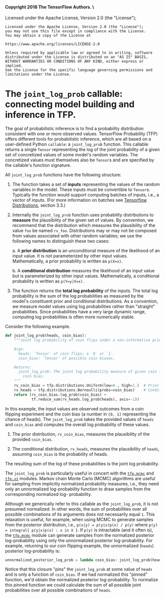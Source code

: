#### Copyright 2018 The TensorFlow Authors. \
Licensed under the Apache License, Version 2.0 (the "License");

```none
Licensed under the Apache License, Version 2.0 (the "License");
you may not use this file except in compliance with the License.
You may obtain a copy of the License at

https://www.apache.org/licenses/LICENSE-2.0

Unless required by applicable law or agreed to in writing, software
distributed under the License is distributed on an "AS IS" BASIS,
WITHOUT WARRANTIES OR CONDITIONS OF ANY KIND, either express or implied.
See the License for the specific language governing permissions and
limitations under the License.
```

# The `joint_log_prob` callable: connecting model building and inference in TFP.

The goal of probabilistic inference is to find a probability distribution
consistent with one or more observed values. TensorFlow Probability (TFP) offers
different tools for probabilistic inference, which are all based on a
user-defined Python `callable`: a `joint_log_prob` function. This callable
returns a single `Tensor` representing the log of the joint probability of a
given set of concretized values of some model's random variables. The
concretized values must themselves also be `Tensor`s and are specified by the
callable's function signature.

All `joint_log_prob` functions have the following structure:

1. The function takes a set of **inputs** representing the values of the random
   variables in the model. These inputs must be convertible to `Tensor`s.
   Typically the function would support computing batches of inputs, i.e., a
   vector of inputs. (For more information on batches see [Tensorflow
   Distributions](https://arxiv.org/abs/1711.10604), section 3.3.)

2. Internally the `joint_log_prob` function uses probability distributions to
   **measure** the plausibility of the given set of values. By convention, we
   recommend that the distribution which measures the plausibility of the value
   `foo` be named `rv_foo`. Distributions may or may not be composed from values
   associated with other random variables; we use the following names to
   distinguish these two cases:

   a. A **prior distribution** is an unconditional measure of the likelihood of
      an input value. It is not parameterized by other input values.
      Mathematically, a prior probability is written as `p(X=x)`.

   b. A **conditional distribution** measures the likelihood of an input value
      but is parameterized by other input values. Mathematically, a conditional
      probability is written as `p(Y=y|X=x)`.

3. The function returns the **total log probability** of the inputs. The total
   log probability is the sum of the log probabilities as measured by the
   model's constituent prior and conditional distributions. As a convention, we
   measure model values using log probabilities rather than "straight"
   probabilities. Since probabilities have a very large dynamic range, computing
   log probabilities is often more numerically stable.

Consider the following example.

```python
def joint_log_prob(heads, coin_bias):
    """Joint log probability of coin flips under a non-informative prior.

    Args:
      heads: `Tensor` of coin flips; a `0` or `1`.
      coin_bias: `Tensor` of possible coin biases.

    Returns:
      joint_log_prob: The joint log probability measure of given coin flips and
        coin bias.
    """
    rv_coin_bias = tfp.distributions.Uniform(low=0., high=1.)  # Prior
    rv_heads = tfp.distributions.Bernoulli(probs=coin_bias)    # Conditional
    return (rv_coin_bias.log_prob(coin_bias) +
            tf.reduce_sum(rv_heads.log_prob(heads), axis=-1))
```

In this example, the input values are observed outcomes from a coin flipping
experiment and the coin bias (a number in `[0, 1]` representing the chance of
heads). The `joint_log_prob` takes the provided values of `heads` and
`coin_bias` and computes the overall log probability of these values.

1. The prior distribution, `rv_coin_bias`, measures the plausibility of the
   provided `coin_bias`.

2. The conditional distribution, `rv_heads`, measures the plausibility of
 `heads`, assuming `coin_bias` is the probability of heads.

The resulting sum of the log of these probabilities is the joint log
probability.

The `joint_log_prob` is particularly useful in concert with the
[`tfp.mcmc`](https://www.tensorflow.org/probability/api_docs/python/tfp/mcmc)
and [`tfp.vi`](https://www.tensorflow.org/probability/api_docs/python/tfp/vi)
modules. Markov chain Monte Carlo (MCMC) algorithms are useful for sampling from
implicitly normalized probability measures, i.e., they need only an unnormalized
log-probability function to draw samples from the corresponding normalized log-
probability.

Although we generically refer to this callable as the `joint_log_prob`, it is
not presumed normalized. In other words, the sum of probabilities over all
possible combinations of its arguments does not necessarily equal `1`.  This
relaxation is useful, for example, when using MCMC to generate samples
from the posterior distribution, i.e., `p(x|y) = p(y|x)p(x) / p(y)` where `p(y)
= integral{ p(y|x)p(x) : x in X }`. If `p(y)` is intractable (and it often is),
the [`tfp.mcmc`](
https://www.tensorflow.org/probability/api_docs/python/tfp/mcmc) module can
generate samples from the normalized posterior log-probability using only the
unnormalized posterior log-probability. For example, returning to our coin
flipping example, the unnormalized (`heads`) posterior log-probability is:

```python
unnormalized_posterior_log_prob = lambda coin_bias: joint_log_prob(heads, coin_bias)
```

Notice that this closure "pins" the `joint_log_prob` at some value of `heads`
and is only a function of `coin_bias`. If we had normalized this "pinned"
function, we'd obtain the normalized posterior log-probability. To normalize
this pinned function we could calculate the sum of all possible joint
probabilities over all possible combinations of `heads`.
